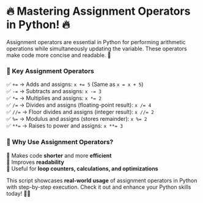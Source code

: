 # 🔥 **Mastering Assignment Operators in Python!** 🔥  

Assignment operators are essential in Python for performing arithmetic operations while simultaneously updating the variable. These operators make code more concise and readable. 🚀  

### **📌 Key Assignment Operators**  
✅ `+=` → Adds and assigns: `x += 5` (Same as `x = x + 5`)  
✅ `-=` → Subtracts and assigns: `x -= 3`  
✅ `*=` → Multiplies and assigns: `x *= 2`  
✅ `/=` → Divides and assigns (floating-point result): `x /= 4`  
✅ `//=` → Floor divides and assigns (integer result): `x //= 2`  
✅ `%=` → Modulus and assigns (stores remainder): `x %= 2`  
✅ `**=` → Raises to power and assigns: `x **= 3`  

### **🚀 Why Use Assignment Operators?**  
🔹 Makes code **shorter** and more **efficient**  
🔹 Improves **readability**  
🔹 Useful for **loop counters, calculations, and optimizations**  

This script showcases **real-world usage** of assignment operators in Python with step-by-step execution. Check it out and enhance your Python skills today! 🐍💡
